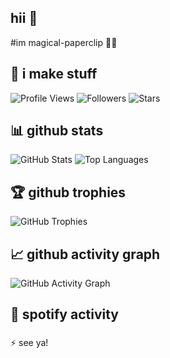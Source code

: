 ## hii 👋

#im magical-paperclip 📎🎩

## 🚀 i make stuff

![Profile Views](https://komarev.com/ghpvc/?username=magical-paperclip&color=blueviolet)
![Followers](https://img.shields.io/github/followers/magical-paperclip?label=Followers)
![Stars](https://img.shields.io/github/stars/magical-paperclip?label=Stars)

## 📊 github stats

![GitHub Stats](https://github-readme-stats.vercel.app/api?username=magical-paperclip&show_icons=true&theme=radical)
![Top Languages](https://github-readme-stats.vercel.app/api/top-langs/?username=magical-paperclip&layout=compact&theme=radical)

## 🏆 github trophies

![GitHub Trophies](https://github-profile-trophy.vercel.app/?username=magical-paperclip&theme=radical)

## 📈 github activity graph

![GitHub Activity Graph](https://activity-graph.herokuapp.com/graph?username=magical-paperclip&theme=dracula)

## 🎵 spotify activity


###

⚡ see ya!
